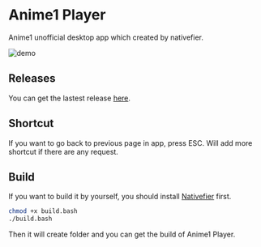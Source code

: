 # Anime1 Player

Anime1 unofficial desktop app which created by nativefier.

![demo](http://zuikaku.me/Upload/images/2019033053.png)


## Releases

You can get the lastest release [here](https://github.com/dollars0427/anime1-player).

## Shortcut

If you want to go back to previous page in app, press ESC. Will add more shortcut if there are any request.

## Build

If you want to build it by yourself, you should install [Nativefier](https://github.com/jiahaog/nativefier) first.

```bash
chmod +x build.bash
./build.bash
```

Then it will create folder and you can get the build of Anime1 Player.
